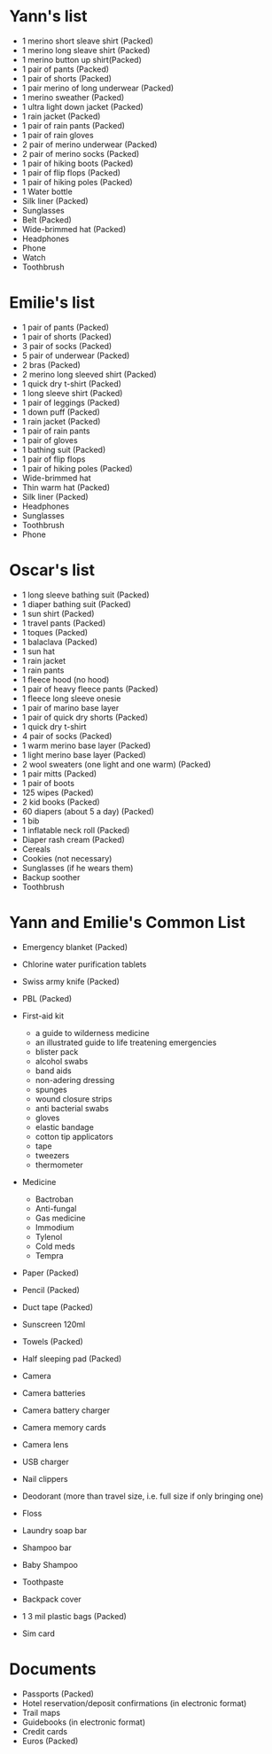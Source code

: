 Yann's list
===========
* 1 merino short sleave shirt (Packed) 
* 1 merino long sleave shirt (Packed) 
* 1 merino button up shirt(Packed) 
* 1 pair of pants (Packed) 
* 1 pair of shorts (Packed) 
* 1 pair merino of long underwear (Packed) 
* 1 merino sweather (Packed) 
* 1 ultra light down jacket (Packed) 
* 1 rain jacket (Packed) 
* 1 pair of rain pants (Packed) 
* 1 pair of rain gloves
* 2 pair of merino underwear (Packed)
* 2 pair of merino socks (Packed) 
* 1 pair of hiking boots (Packed)
* 1 pair of flip flops (Packed)
* 1 pair of hiking poles (Packed)
* 1 Water bottle
* Silk liner (Packed) 
* Sunglasses 
* Belt (Packed)
* Wide-brimmed hat (Packed) 
* Headphones
* Phone
* Watch 
* Toothbrush

Emilie's list
=============
* 1 pair of pants (Packed) 
* 1 pair of shorts (Packed)
* 3 pair of socks (Packed) 
* 5 pair of underwear (Packed)
* 2 bras (Packed) 
* 2 merino long sleeved shirt (Packed) 
* 1 quick dry t-shirt (Packed) 
* 1 long sleeve shirt (Packed) 
* 1 pair of leggings (Packed) 
* 1 down puff (Packed)  
* 1 rain jacket (Packed) 
* 1 pair of rain pants 
* 1 pair of gloves 
* 1 bathing suit (Packed) 
* 1 pair of flip flops 
* 1 pair of hiking poles (Packed)
* Wide-brimmed hat 
* Thin warm hat (Packed) 
* Silk liner (Packed) 
* Headphones 
* Sunglasses 
* Toothbrush 
* Phone 

Oscar's list
============
* 1 long sleeve bathing suit (Packed) 
* 1 diaper bathing suit (Packed)
* 1 sun shirt (Packed)
* 1 travel pants (Packed) 
* 1 toques (Packed)
* 1 balaclava (Packed)
* 1 sun hat
* 1 rain jacket 
* 1 rain pants 
* 1 fleece hood (no hood)
* 1 pair of heavy fleece pants (Packed) 
* 1 fleece long sleeve onesie  
* 1 pair of marino base layer
* 1 pair of quick dry shorts (Packed) 
* 1 quick dry t-shirt
* 4 pair of socks (Packed) 
* 1 warm merino base layer (Packed) 
* 1 light merino base layer (Packed) 
* 2 wool sweaters (one light and one warm) (Packed) 
* 1 pair mitts (Packed)
* 1 pair of boots
* 125 wipes (Packed)
* 2 kid books (Packed)
* 60 diapers (about 5 a day) (Packed)
* 1 bib 
* 1 inflatable neck roll (Packed)
* Diaper rash cream (Packed)
* Cereals
* Cookies (not necessary)
* Sunglasses (if he wears them)
* Backup soother 
* Toothbrush


Yann and Emilie's Common List
============
* Emergency blanket (Packed)
* Chlorine water purification tablets 
* Swiss army knife (Packed)
* PBL (Packed)
* First-aid kit
  - a guide to wilderness medicine
  - an illustrated guide to life treatening emergencies
  - blister pack
  - alcohol swabs
  - band aids
  - non-adering dressing
  - spunges
  - wound closure strips
  - anti bacterial swabs
  - gloves
  - elastic bandage
  - cotton tip applicators
  - tape
  - tweezers
  - thermometer

* Medicine
  - Bactroban
  - Anti-fungal 
  - Gas medicine
  - Immodium
  - Tylenol
  - Cold meds
  - Tempra
  
* Paper (Packed)
* Pencil (Packed)
* Duct tape (Packed)
* Sunscreen 120ml 
* Towels (Packed)
* Half sleeping pad (Packed)
* Camera 
* Camera batteries 
* Camera battery charger 
* Camera memory cards 
* Camera lens 
* USB charger 
* Nail clippers 
* Deodorant (more than travel size, i.e. full size if only bringing one)
* Floss 
* Laundry soap bar 
* Shampoo bar 
* Baby Shampoo
* Toothpaste 
* Backpack cover 
* 1 3 mil plastic bags (Packed)
* Sim card 

Documents
===========
* Passports (Packed)
* Hotel reservation/deposit confirmations (in electronic format)
* Trail maps
* Guidebooks (in electronic format)
* Credit cards 
* Euros (Packed)
